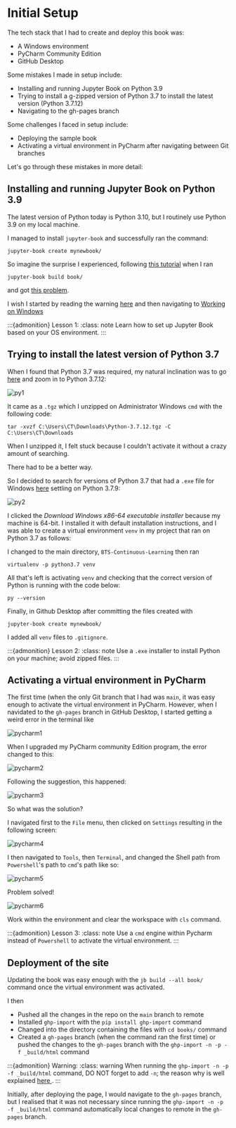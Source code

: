 # Initial Setup

The tech stack that I had to create and deploy this
book was:
* A Windows environment
* PyCharm Community Edition
* GitHub Desktop

Some mistakes I made in setup include:
* Installing and running Jupyter Book on Python 3.9
* Trying to install a g-zipped version of Python 3.7 to install the latest version (Python 3.7.12)
* Navigating to the gh-pages branch

Some challenges I faced in setup include:
* Deploying the sample book
* Activating a virtual environment in PyCharm after navigating between Git branches

Let's go through these mistakes in more detail:

## Installing and running Jupyter Book on Python 3.9

The latest version of Python today is Python 3.10, but
I routinely use Python 3.9 on my local machine.

I managed to install `jupyter-book` and successfully
ran the command:

```
jupyter-book create mynewbook/
```

So imagine the surprise I experienced, following
<a href='https://jupyterbook.org/start/create.html'>this
tutorial</a> when I ran

```
jupyter-book build book/
```

and got <a href='https://github.com/executablebooks/jupyter-book/issues/906'>
this problem</a>.

I wish I started by reading the warning
<a href='https://jupyterbook.org/start/your-first-book.html'>
here</a> and then navigating to 
<a href='https://jupyterbook.org/advanced/windows.html#working-on-windows'>
Working on Windows</a>

:::{admonition} Lesson 1:
:class: note
Learn how to set up Jupyter Book based on your OS
environment.
:::

## Trying to install the latest version of Python 3.7

When I found that Python 3.7 was required, my natural
inclination was to go
<a href='https://www.python.org/downloads/'>here</a>
and zoom in to Python 3.7.12:

![py1](./images/img1.png)

It came as a `.tgz` which I unzipped on Administrator
Windows `cmd` with the following code:

```
tar -xvzf C:\Users\CT\Downloads\Python-3.7.12.tgz -C C:\Users\CT\Downloads  
```

When I unzipped it, I felt stuck because I couldn't
activate it without a crazy amount of searching.

There had to be a better way.

So I decided to search for versions of Python 3.7
that had a `.exe` file for Windows
<a href='https://www.python.org/downloads/windows/'>
here</a>
settling on Python 3.7.9:

![py2](./images/img2.png)

I clicked the *Download Windows x86-64 executable
installer* because my machine is 64-bit. I installed
it with default installation instructions, and I was
able to create a virtual environment `venv` in my project
that ran on Python 3.7 as follows:

I changed to the main directory, `BTS-Continuous-Learning`
then ran

```
virtualenv -p python3.7 venv
```

All that's left is activating `venv` and checking that
the correct version of Python is running with the code
below:

```
py --version
```

Finally, in Github Desktop after committing the files
created with

```
jupyter-book create mynewbook/
```

I added all `venv` files to `.gitignore`.

:::{admonition} Lesson 2:
:class: note
Use a `.exe` installer to install Python on your
machine; avoid zipped files.
:::

## Activating a virtual environment in PyCharm

The first time (when the only Git branch that I had
was `main`, it was easy enough to activate the virtual
environment in PyCharm. However, when I navidated to the
`gh-pages` branch in GitHub Desktop, I started getting a
weird error in the terminal like

![pycharm1](./images/img3.png)

When I upgraded my PyCharm community Edition program,
the error changed to this:

![pycharm2](./images/img4.png)

Following the suggestion, this happened:

![pycharm3](./images/img5.png)

So what was the solution?

I navigated first to the `File` menu, then clicked on
`Settings` resulting in the following screen:

![pycharm4](./images/img6.png)

I then navigated to `Tools`, then `Terminal`, and changed the
Shell path from `Powershell`'s path to `cmd`'s path like so:

![pycharm5](./images/img7.png)

Problem solved!

![pycharm6](./images/img8.png)

Work within the environment and clear the workspace with `cls`
command.

:::{admonition} Lesson 3:
:class: note
Use a `cmd` engine within Pycharm instead of `Powershell` to
activate the virtual environment.
:::

## Deployment of the site

Updating the book was easy enough with the `jb build --all book/`
command once the virtual environment was activated.

I then
* Pushed all the changes in the repo on the `main` branch to remote
* Installed `ghp-import` with the `pip install ghp-import` command
* Changed into the directory containing the files with `cd books/` command
* Created a `gh-pages` branch (when the command ran the first time) or pushed the changes to the `gh-pages` branch with the `ghp-import -n -p -f _build/html` command

:::{admonition} Warning:
:class: warning
When running the `ghp-import -n -p -f _build/html` command,
DO NOT forget to add `-n`; the reason why is well explained
<a href='https://jupyterbook.org/publish/gh-pages.html'>here
</a>.
:::

Initially, after deploying the page, I would navigate to the
`gh-pages` branch, but I realised that it was not necessary since
running the `ghp-import -n -p -f _build/html` command
automatically local changes to remote in the `gh-pages` branch.

<br>
